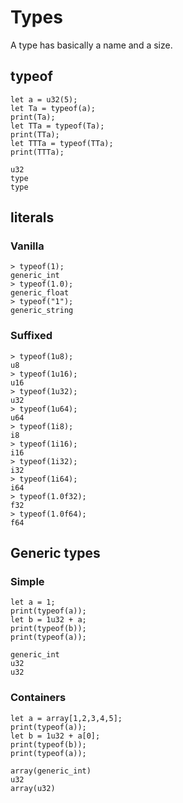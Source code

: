 # Types

A type has basically a name and a size.

## typeof

```
let a = u32(5);
let Ta = typeof(a);
print(Ta);
let TTa = typeof(Ta);
print(TTa);
let TTTa = typeof(TTa);
print(TTTa);
```

```
u32
type
type
```

## literals

### Vanilla

```
> typeof(1);
generic_int
> typeof(1.0);
generic_float
> typeof("1");
generic_string
```

### Suffixed

```
> typeof(1u8);
u8
> typeof(1u16);
u16
> typeof(1u32);
u32
> typeof(1u64);
u64
> typeof(1i8);
i8
> typeof(1i16);
i16
> typeof(1i32);
i32
> typeof(1i64);
i64
> typeof(1.0f32);
f32
> typeof(1.0f64);
f64
```

## Generic types

### Simple

```
let a = 1;
print(typeof(a));
let b = 1u32 + a;
print(typeof(b));
print(typeof(a));
```

```
generic_int
u32
u32
```

### Containers

```
let a = array[1,2,3,4,5];
print(typeof(a));
let b = 1u32 + a[0];
print(typeof(b));
print(typeof(a));
```

```
array(generic_int)
u32
array(u32)
```
